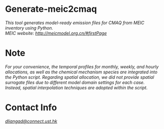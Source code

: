 # Generate-meic2cmaq
*This tool generates model-ready emission files for CMAQ from MEIC inventory using Python.  
MEIC website: http://meicmodel.org.cn/#firstPage*

# Note
*For your convenience, the temporal profiles for monthly, weekly, and hourly allocations, as well as the chemical mechanism species are integrated into the Python script. Regarding spatial allocation, we did not provide spatial surrogate files due to different model domain settings for each case. Instead, spatial interpolation techniques are adopted within the script.*

# Contact Info
*dliangad@connect.ust.hk*
